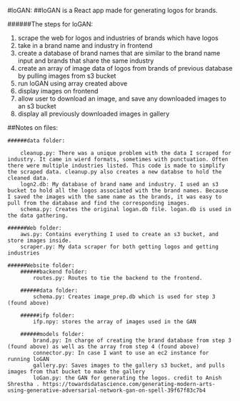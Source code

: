 #loGAN:
##loGAN is a React app made for generating logos for brands.

######The steps for loGAN:
1) scrape the web for logos and industries of brands which have logos
2) take in a brand name and industry in frontend
3) create a database of brand names that are similar to the brand name input and brands that share the same industry
4) create an array of image data of logos from brands of previous database by pulling images from s3 bucket
5) run loGAN using array created above
6) display images on frontend
7) allow user to download an image, and save any downloaded images to an s3 bucket
8) display all previously downloaded images in gallery

##Notes on files:

    ######data folder:

        cleanup.py: There was a unique problem with the data I scraped for industry. It came in wierd formats, sometimes with punctuation. Often there were multiple industries listed. This code is made to simplify the scraped data. cleanup.py also creates a new databse to hold the cleaned data.
        logn2.db: My database of brand name and industry. I used an s3 bucket to hold all the logos associated with the brand names. Because I saved the images with the same name as the brands, it was easy to pull from the database and find the corresponding images.
        schema.py: Creates the original logan.db file. logan.db is used in the data gathering.
    
    ######Web folder:
        aws.py: Contains everything I used to create an s3 bucket, and store images inside.
        scraper.py: My data scraper for both getting logos and getting industries
    
    ######Website folder:
        ######backend folder:
            routes.py: Routes to tie the backend to the frontend.

        ######data folder:
            schema.py: Creates image_prep.db which is used for step 3 (found above)
        
        ######ifp folder: 
            ifp.npy: stores the array of images used in the GAN

        ######models folder:
            brand.py: In charge of creating the brand database from step 3 (found above) as well as the array from step 4 (found above)
            connector.py: In case I want to use an ec2 instance for running loGAN
            gallery.py: Saves images to the gallery s3 bucket, and pulls images from that bucket to make the gallery
            loGan.py: the GAN for generating the logos. credit to Anish Shrestha . https://towardsdatascience.com/generating-modern-arts-using-generative-adversarial-network-gan-on-spell-39f67f83c7b4
